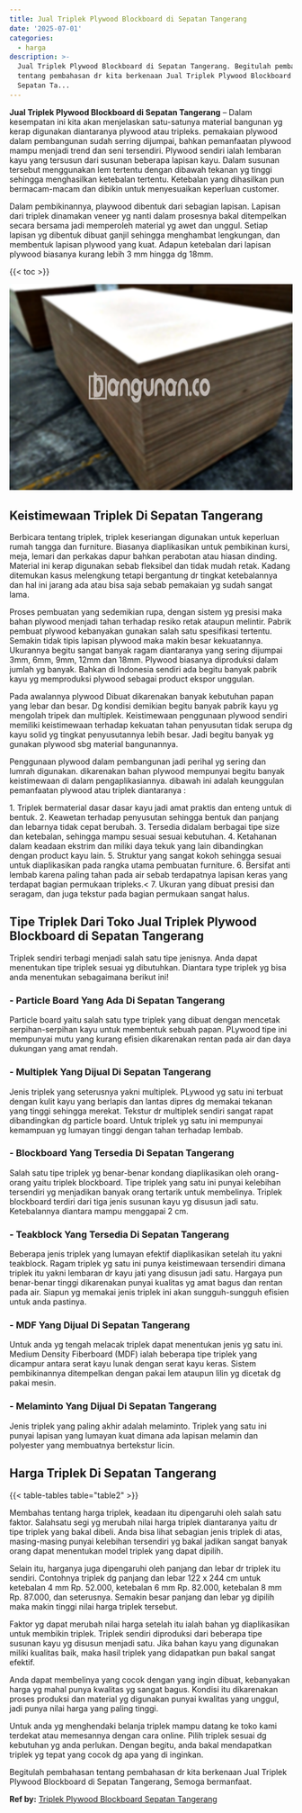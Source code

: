 ```yaml
---
title: Jual Triplek Plywood Blockboard di Sepatan Tangerang
date: '2025-07-01'
categories:
  - harga
description: >-
  Jual Triplek Plywood Blockboard di Sepatan Tangerang. Begitulah pembahasan
  tentang pembahasan dr kita berkenaan Jual Triplek Plywood Blockboard di
  Sepatan Ta...
---
```


**Jual Triplek Plywood Blockboard di Sepatan Tangerang** – Dalam kesempatan ini kita akan menjelaskan satu-satunya material bangunan yg kerap digunakan diantaranya plywood atau tripleks. pemakaian plywood dalam pembangunan sudah serring dijumpai, bahkan pemanfaatan plywood mampu menjadi trend dan seni tersendiri. Plywood sendiri ialah lembaran kayu yang tersusun dari susunan beberapa lapisan kayu. Dalam susunan tersebut menggunakan lem tertentu dengan dibawah tekanan yg tinggi sehingga menghasilkan ketebalan tertentu. Ketebalan yang dihasilkan pun bermacam-macam dan dibikin untuk menyesuaikan keperluan customer.

Dalam pembikinannya, playwood dibentuk dari sebagian lapisan. Lapisan dari triplek dinamakan veneer yg nanti dalam prosesnya bakal ditempelkan secara bersama jadi memperoleh material yg awet dan unggul. Setiap lapisan yg dibentuk dibuat ganjil sehingga menghambat lengkungan, dan membentuk lapisan plywood yang kuat. Adapun ketebalan dari lapisan plywood biasanya kurang lebih 3 mm hingga dg 18mm.

{{< toc >}}

![Jual Triplek Plywood Blockboard di Sepatan Tangerang](/images/jual-triplek-murah-38.png)

## Keistimewaan Triplek Di Sepatan Tangerang

Berbicara tentang triplek, triplek keseriangan digunakan untuk keperluan rumah tangga dan furniture. Biasanya diaplikasikan untuk pembikinan kursi, meja, lemari dan perkakas dapur bahkan perabotan atau hiasan dinding. Material ini kerap digunakan sebab fleksibel dan tidak mudah retak. Kadang ditemukan kasus melengkung tetapi bergantung dr tingkat ketebalannya dan hal ini jarang ada atau bisa saja sebab pemakaian yg sudah sangat lama.

Proses pembuatan yang sedemikian rupa, dengan sistem yg presisi maka bahan plywood menjadi tahan terhadap resiko retak ataupun melintir. Pabrik pembuat plywood kebanyakan gunakan salah satu spesifikasi tertentu. Semakin tidak tipis lapisan plywood maka makin besar kekuatannya. Ukurannya begitu sangat banyak ragam diantaranya yang sering dijumpai 3mm, 6mm, 9mm, 12mm dan 18mm. Plywood biasanya diproduksi dalam jumlah yg banyak. Bahkan di Indonesia sendiri ada begitu banyak pabrik kayu yg memproduksi plywood sebagai product ekspor unggulan.

Pada awalannya plywood Dibuat dikarenakan banyak kebutuhan papan yang lebar dan besar. Dg kondisi demikian begitu banyak pabrik kayu yg mengolah tripek dan multiplek. Keistimewaan penggunaan plywood sendiri memiliki keistimewaan terhadap kekuatan tahan penyusutan tidak serupa dg kayu solid yg tingkat penyusutannya lebih besar. Jadi begitu banyak yg gunakan plywood sbg material bangunannya.

Penggunaan plywood dalam pembangunan jadi perihal yg sering dan lumrah digunakan. dikarenakan bahan plywood mempunyai begitu banyak keistimewaan di dalam pengaplikasiannya. dibawah ini adalah keunggulan pemanfaatan plywood atau triplek diantaranya :

1\. Triplek bermaterial dasar dasar kayu jadi amat praktis dan enteng untuk di bentuk. 2. Keawetan terhadap penyusutan sehingga bentuk dan panjang dan lebarnya tidak cepat berubah. 3. Tersedia didalam berbagai tipe size dan ketebalan, sehingga mampu sesuai sesuai kebutuhan. 4. Ketahanan dalam keadaan ekstrim dan miliki daya tekuk yang lain dibandingkan dengan product kayu lain. 5. Struktur yang sangat kokoh sehingga sesuai untuk diaplikasikan pada rangka utama pembuatan furniture. 6. Bersifat anti lembab karena paling tahan pada air sebab terdapatnya lapisan keras yang terdapat bagian permukaan tripleks.< 7. Ukuran yang dibuat presisi dan seragam, dan juga tekstur pada bagian permukaan sangat halus.

## Tipe Triplek Dari Toko Jual Triplek Plywood Blockboard di Sepatan Tangerang

Triplek sendiri terbagi menjadi salah satu tipe jenisnya. Anda dapat menentukan tipe triplek sesuai yg dibutuhkan. Diantara type triplek yg bisa anda menentukan sebagaimana berikut ini!

### \- Particle Board Yang Ada Di Sepatan Tangerang

Particle board yaitu salah satu type triplek yang dibuat dengan mencetak serpihan-serpihan kayu untuk membentuk sebuah papan. PLywood tipe ini mempunyai mutu yang kurang efisien dikarenakan rentan pada air dan daya dukungan yang amat rendah.

### \- Multiplek Yang Dijual Di Sepatan Tangerang

Jenis triplek yang seterusnya yakni multiplek. PLywood yg satu ini terbuat dengan kulit kayu yang berlapis dan lantas dipres dg memakai tekanan yang tinggi sehingga merekat. Tekstur dr multiplek sendiri sangat rapat dibandingkan dg particle board. Untuk triplek yg satu ini mempunyai kemampuan yg lumayan tinggi dengan tahan terhadap lembab.

### \- Blockboard Yang Tersedia Di Sepatan Tangerang

Salah satu tipe triplek yg benar-benar kondang diaplikasikan oleh orang-orang yaitu triplek blockboard. Tipe triplek yang satu ini punyai kelebihan tersendiri yg menjadikan banyak orang tertarik untuk membelinya. Triplek blockboard terdiri dari tiga jenis susunan kayu yg disusun jadi satu. Ketebalannya diantara mampu menggapai 2 cm.

### \- Teakblock Yang Tersedia Di Sepatan Tangerang

Beberapa jenis triplek yang lumayan efektif diaplikasikan setelah itu yakni teakblock. Ragam triplek yg satu ini punya keistimewaan tersendiri dimana triplek itu yakni lembaran dr kayu jati yang disusun jadi satu. Hargaya pun benar-benar tinggi dikarenakan punyai kualitas yg amat bagus dan rentan pada air. Siapun yg memakai jenis triplek ini akan sungguh-sungguh efisien untuk anda pastinya.

### \- MDF Yang Dijual Di Sepatan Tangerang

Untuk anda yg tengah melacak triplek dapat menentukan jenis yg satu ini. Medium Density Fiberboard (MDF) ialah beberapa tipe triplek yang dicampur antara serat kayu lunak dengan serat kayu keras. Sistem pembikinannya ditempelkan dengan pakai lem ataupun lilin yg dicetak dg pakai mesin.

### \- Melaminto Yang Dijual Di Sepatan Tangerang

Jenis triplek yang paling akhir adalah melaminto. Triplek yang satu ini punyai lapisan yang lumayan kuat dimana ada lapisan melamin dan polyester yang membuatnya bertekstur licin.

## Harga Triplek Di Sepatan Tangerang

{{< table-tables table="table2" >}}

Membahas tentang harga triplek, keadaan itu dipengaruhi oleh salah satu faktor. Salahsatu segi yg merubah nilai harga triplek diantaranya yaitu dr tipe triplek yang bakal dibeli. Anda bisa lihat sebagian jenis triplek di atas, masing-masing punyai kelebihan tersendiri yg bakal jadikan sangat banyak orang dapat menentukan model triplek yang dapat dipilih.

Selain itu, harganya juga dipengaruhi oleh panjang dan lebar dr triplek itu sendiri. Contohnya triplek dg panjang dan lebar 122 x 244 cm untuk ketebalan 4 mm Rp. 52.000, ketebalan 6 mm Rp. 82.000, ketebalan 8 mm Rp. 87.000, dan seterusnya. Semakin besar panjang dan lebar yg dipilih maka makin tinggi nilai harga triplek tersebut.

Faktor yg dapat merubah nilai harga setelah itu ialah bahan yg diaplikasikan untuk membikin triplek. Triplek sendiri diproduksi dari beberapa tipe susunan kayu yg disusun menjadi satu. Jika bahan kayu yang digunakan miliki kualitas baik, maka hasil triplek yang didapatkan pun bakal sangat efektif.

Anda dapat membelinya yang cocok dengan yang ingin dibuat, kebanyakan harga yg mahal punya kwalitas yg sangat bagus. Kondisi itu dikarenakan proses produksi dan material yg digunakan punyai kwalitas yang unggul, jadi punya nilai harga yang paling tinggi.

Untuk anda yg menghendaki belanja triplek mampu datang ke toko kami terdekat atau memesannya dengan cara online. Pilih triplek sesuai dg kebutuhan yg anda perlukan. Dengan begitu, anda bakal mendapatkan triplek yg tepat yang cocok dg apa yang di inginkan.

Begitulah pembahasan tentang pembahasan dr kita berkenaan Jual Triplek Plywood Blockboard di Sepatan Tangerang, Semoga bermanfaat.

**Ref by:** [Triplek Plywood Blockboard Sepatan Tangerang](https://id.wikipedia.org/wiki/Triplek)
